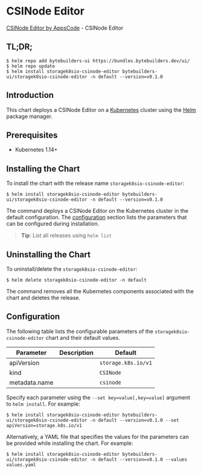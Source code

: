 # CSINode Editor

[CSINode Editor by AppsCode](https://byte.builders) - CSINode Editor

## TL;DR;

```console
$ helm repo add bytebuilders-ui https://bundles.bytebuilders.dev/ui/
$ helm repo update
$ helm install storagek8sio-csinode-editor bytebuilders-ui/storagek8sio-csinode-editor -n default --version=v0.1.0
```

## Introduction

This chart deploys a CSINode Editor on a [Kubernetes](http://kubernetes.io) cluster using the [Helm](https://helm.sh) package manager.

## Prerequisites

- Kubernetes 1.14+

## Installing the Chart

To install the chart with the release name `storagek8sio-csinode-editor`:

```console
$ helm install storagek8sio-csinode-editor bytebuilders-ui/storagek8sio-csinode-editor -n default --version=v0.1.0
```

The command deploys a CSINode Editor on the Kubernetes cluster in the default configuration. The [configuration](#configuration) section lists the parameters that can be configured during installation.

> **Tip**: List all releases using `helm list`

## Uninstalling the Chart

To uninstall/delete the `storagek8sio-csinode-editor`:

```console
$ helm delete storagek8sio-csinode-editor -n default
```

The command removes all the Kubernetes components associated with the chart and deletes the release.

## Configuration

The following table lists the configurable parameters of the `storagek8sio-csinode-editor` chart and their default values.

|   Parameter   | Description |       Default       |
|---------------|-------------|---------------------|
| apiVersion    |             | `storage.k8s.io/v1` |
| kind          |             | `CSINode`           |
| metadata.name |             | `csinode`           |


Specify each parameter using the `--set key=value[,key=value]` argument to `helm install`. For example:

```console
$ helm install storagek8sio-csinode-editor bytebuilders-ui/storagek8sio-csinode-editor -n default --version=v0.1.0 --set apiVersion=storage.k8s.io/v1
```

Alternatively, a YAML file that specifies the values for the parameters can be provided while
installing the chart. For example:

```console
$ helm install storagek8sio-csinode-editor bytebuilders-ui/storagek8sio-csinode-editor -n default --version=v0.1.0 --values values.yaml
```
